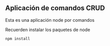 ## Aplicación de comandos CRUD

Esta es una aplicación node por comandos

Recuerden instalar los paquetes de node
```
npm install
```